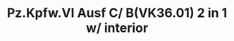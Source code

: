 ---
title: "Pz.Kpfw.VI Ausf C/ B(VK36.01) 2 in 1 w/ interior"
price: TBA
desc: ""
img_path: "/assets/img/RS3001.jpg"
brand: AMMO
available: true
special_offer: false
new: false
soon: false
cat: "Plasticne-Makete"
subcat: "PM-REVOSYS-HOBBY"
subsubcat: ""
---